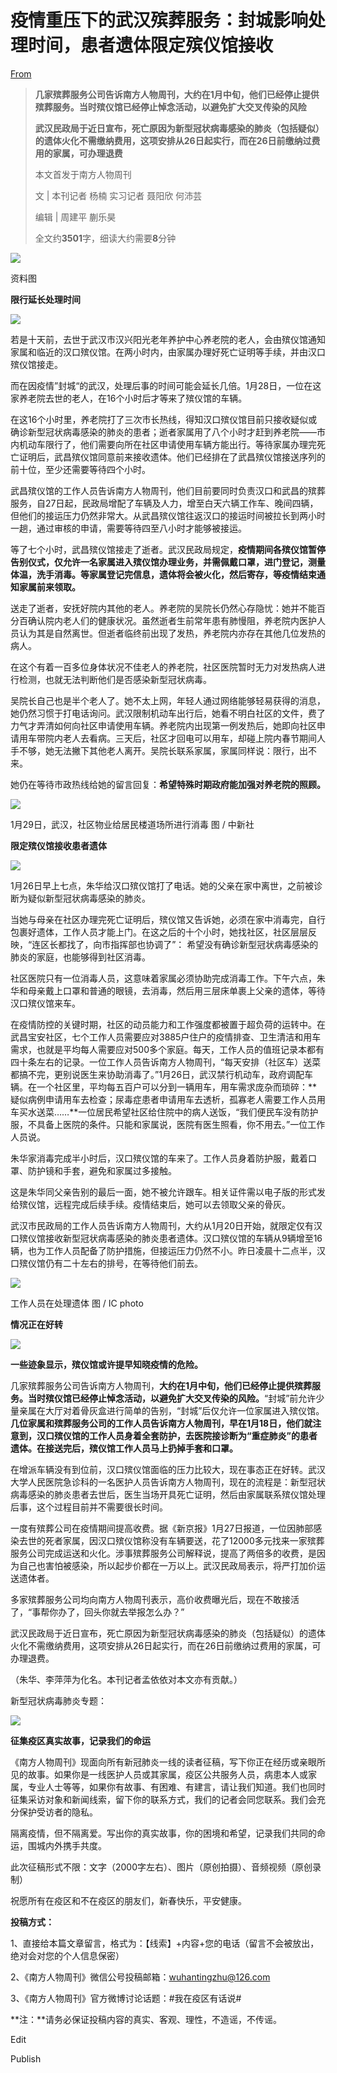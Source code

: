 # 疫情重压下的武汉殡葬服务：封城影响处理时间，患者遗体限定殡仪馆接收

[From](https://mp.weixin.qq.com/s/yZoJtfEubQZt6snw4qFI6Q)  

> **几家殡葬服务公司告诉南方人物周刊，大约在1月中旬，他们已经停止提供殡葬服务。当时殡仪馆已经停止悼念活动，以避免扩大交叉传染的风险**
>
> **武汉民政局于近日宣布，死亡原因为新型冠状病毒感染的肺炎（包括疑似）的遗体火化不需缴纳费用，这项安排从26日起实行，而在26日前缴纳过费用的家属，可办理退费**
>
> 本文首发于南方人物周刊
>
> 文 | 本刊记者 杨楠 实习记者 聂阳欣 何沛芸
>
> 编辑 | 周建平 蒯乐昊
>
> 全文约**3501**字，细读大约需要**8**分钟

![](https://res.cloudinary.com/dqvsulqdb/image/upload/v1580995557/lckffjghzbefnkybzjwh.jpg)

资料图

**限行延长处理时间**

![](https://res.cloudinary.com/dqvsulqdb/image/upload/v1580995558/bb5y0hfezznzsfhc8dya.png)

若是十天前，去世于武汉市汉兴阳光老年养护中心养老院的老人，会由殡仪馆通知家属和临近的汉口殡仪馆。在两小时内，由家属办理好死亡证明等手续，并由汉口殡仪馆接走。

而在因疫情”封城“的武汉，处理后事的时间可能会延长几倍。1月28日，一位在这家养老院去世的老人，在16个小时后才等来了殡仪馆的车辆。

在这16个小时里，养老院打了三次市长热线，得知汉口殡仪馆目前只接收疑似或确诊新型冠状病毒感染的肺炎的患者；逝者家属用了八个小时才赶到养老院——市内机动车限行了，他们需要向所在社区申请使用车辆方能出行。等待家属办理完死亡证明后，武昌殡仪馆同意前来接收遗体。他们已经排在了武昌殡仪馆接送序列的前十位，至少还需要等待四个小时。

武昌殡仪馆的工作人员告诉南方人物周刊，他们目前要同时负责汉口和武昌的殡葬服务，自27日起，民政局增配了车辆及人力，增至白天六辆工作车、晚间四辆，但他们的接运压力仍然非常大。从武昌殡仪馆往返汉口的接运时间被拉长到两小时一趟，通过审核的申请，需要等待四至八小时才能够被接运。

等了七个小时，武昌殡仪馆接走了逝者。武汉民政局规定，**疫情期间各殡仪馆暂停告别仪式，仅允许一名家属进入殡仪馆办理业务，并需佩戴口罩，进门登记，测量体温，洗手消毒。等家属登记完信息，遗体将会被火化，然后寄存，等疫情结束通知家属前来领取。**

送走了逝者，安抚好院内其他的老人。养老院的吴院长仍然心存隐忧：她并不能百分百确认院内老人们的健康状况。虽然逝者生前常年患有肺慢阻，养老院内医护人员认为其是自然离世。但逝者临终前出现了发热，养老院内亦存在其他几位发热的病人。

在这个有着一百多位身体状况不佳老人的养老院，社区医院暂时无力对发热病人进行检测，也就无法判断他们是否感染新型冠状病毒。

吴院长自己也是半个老人了。她不太上网，年轻人通过网络能够轻易获得的消息，她仍然习惯于打电话询问。武汉限制机动车出行后，她看不明白社区的文件，费了力气才弄清如何向社区申请使用车辆。养老院内出现第一例发热后，她即向社区申请用车带院内老人去看病。三天后，社区才回电可以用车，却碰上院内春节期间人手不够，她无法撇下其他老人离开。吴院长联系家属，家属同样说：限行，出不来。

她仍在等待市政热线给她的留言回复：**希望特殊时期政府能加强对养老院的照顾。**

![](https://res.cloudinary.com/dqvsulqdb/image/upload/v1580995559/ma8qrawgivzoztkbcfqn.jpg)

1月29日，武汉，社区物业给居民楼道场所进行消毒 图 / 中新社  

**限定殡仪馆接收患者遗体**

![](https://res.cloudinary.com/dqvsulqdb/image/upload/v1580995560/ma3nvlwjdywvzycp8zjj.png)

1月26日早上七点，朱华给汉口殡仪馆打了电话。她的父亲在家中离世，之前被诊断为疑似新型冠状病毒感染的肺炎。

当她与母亲在社区办理完死亡证明后，殡仪馆又告诉她，必须在家中消毒完，自行包裹好遗体，工作人员才能上门。在这之后的十个小时，她找社区，社区层层反映，“连区长都找了，向市指挥部也协调了”： 希望没有确诊新型冠状病毒感染的肺炎的家庭，也能够得到社区消毒。

社区医院只有一位消毒人员，这意味着家属必须协助完成消毒工作。下午六点，朱华和母亲戴上口罩和普通的眼镜，去消毒，然后用三层床单裹上父亲的遗体，等待汉口殡仪馆来车。

在疫情防控的关键时期，社区的动员能力和工作强度都被置于超负荷的运转中。在武昌宝安社区，七个工作人员需要应对3885户住户的疫情排查、卫生清洁和用车需求，也就是平均每人需要应对500多个家庭。每天，工作人员的值班记录本都有四十条左右的记录。一位工作人员告诉南方人物周刊，“每天安排（社区车）送菜都搞不完，更别说医生来协助消毒了。”1月26日，武汉禁行机动车，政府调配车辆。在一个社区里，平均每五百户可以分到一辆用车，用车需求庞杂而琐碎：**疑似病例申请用车去检查；尿毒症患者申请用车去透析，孤寡老人需要工作人员用车买水送菜……**一位居民希望社区给住院中的病人送饭，“我们便民车没有防护服，不具备上医院的条件。只能和家属说，医院有医生照看，你不用去。”一位工作人员说。

朱华家消毒完成半小时后，汉口殡仪馆的车来了。工作人员身着防护服，戴着口罩、防护镜和手套，避免和家属过多接触。

这是朱华同父亲告别的最后一面，她不被允许跟车。相关证件需以电子版的形式发给殡仪馆，远程完成后续手续。疫情结束后，她可以去领取父亲的骨灰。

武汉市民政局的工作人员告诉南方人物周刊，大约从1月20日开始，就限定仅有汉口殡仪馆接收新型冠状病毒感染的肺炎患者遗体。汉口殡仪馆的车辆从9辆增至16辆，也为工作人员配备了防护措施，但接运压力仍然不小。昨日凌晨十二点半，汉口殡仪馆仍有二十左右的排号，在等待他们前去。

![](https://res.cloudinary.com/dqvsulqdb/image/upload/v1580995561/mn3oetgieddxwuaqaswb.jpg)

工作人员在处理遗体 图 / IC photo

**情况正在好转**

![](https://res.cloudinary.com/dqvsulqdb/image/upload/v1580995562/ttywaq297sfedkk8p70g.png)

**一些迹象显示，殡仪馆或许提早知晓疫情的危险。**

几家殡葬服务公司告诉南方人物周刊，**大约在1月中旬，他们已经停止提供殡葬服务。当时殡仪馆已经停止悼念活动，以避免扩大交叉传染的风险。**“封城”前允许少量亲属在大厅对着骨灰盒进行简单的告别，“封城”后仅允许一位家属进入殡仪馆。**几位家属和殡葬服务公司的工作人员告诉南方人物周刊，早在1月18日，他们就注意到，汉口殡仪馆的工作人员身着全套防护，去医院接诊断为“重症肺炎”的患者遗体。在接送完后，殡仪馆工作人员马上扔掉手套和口罩。**

在增派车辆没有到位前，汉口殡仪馆面临的压力比较大，现在事态正在好转。武汉大学人民医院急诊科的一名医护人员告诉南方人物周刊，现在的流程是：新型冠状病毒感染的肺炎患者去世后，医生当场开具死亡证明，然后由家属联系殡仪馆处理后事，这个过程目前并不需要很长时间。

一度有殡葬公司在疫情期间提高收费。据《新京报》1月27日报道，一位因肺部感染去世的死者家属，因汉口殡仪馆称没有车辆要送，花了12000多元找来一家殡葬服务公司完成运送和火化。涉事殡葬服务公司解释说，提高了两倍多的收费，是因为自己也害怕被感染，所以起步价都在一万以上。武汉民政局表示，将严打加价运送遗体者。

多家殡葬服务公司均向南方人物周刊表示，高价收费曝光后，现在不敢接活了，“事帮你办了，回头你就去举报怎么办？”

武汉民政局于近日宣布，死亡原因为新型冠状病毒感染的肺炎（包括疑似）的遗体火化不需缴纳费用，这项安排从26日起实行，而在26日前缴纳过费用的家属，可办理退费。

（朱华、李萍萍为化名。本刊记者孟依依对本文亦有贡献。）

新型冠状病毒肺炎专题：  

![](https://res.cloudinary.com/dqvsulqdb/image/upload/v1580995563/nrmeprdd5gnghuwyv2pb.jpg)

**征集疫区真实故事，记录我们的命运**

《南方人物周刊》现面向所有新冠肺炎一线的读者征稿，写下你正在经历或亲眼所见的故事。如果你是一线医护人员或其家属，疫区公共服务人员，病患本人或家属，专业人士等等，如果你有故事、有困难、有建言，请让我们知道。我们也同时征集采访对象和新闻线索，留下你的联系方式，我们的记者会同您联系。我们会充分保护受访者的隐私。

隔离疫情，但不隔离爱。写出你的真实故事，你的困境和希望，记录我们共同的命运，围城内外携手共度。

此次征稿形式不限：文字（2000字左右）、图片（原创拍摄）、音频视频（原创录制）

祝愿所有在疫区和不在疫区的朋友们，新春快乐，平安健康。

**投稿方式：**

1、直接给本篇文章留言，格式为：【线索】+内容+您的电话（留言不会被放出，绝对会对您的个人信息保密）

2、《南方人物周刊》微信公号投稿邮箱：wuhantingzhu@126.com

3、《南方人物周刊》官方微博讨论话题：#我在疫区有话说#

**注：**请务必保证投稿内容的真实、客观、理性，不造谣，不传谣。

Edit

Publish
